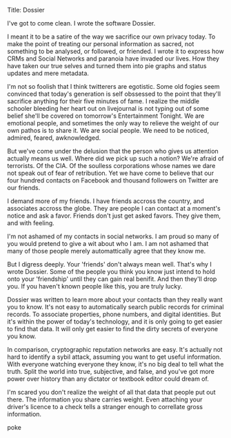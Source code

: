 Title: Dossier

I've got to come clean. I wrote the software Dossier.

I meant it to be a satire of the way we sacrifice our own privacy today.
To make the point of treating our personal information as sacred, not
something to be analysed, or followed, or friended. I wrote it to
express how CRMs and Social Networks and paranoia have invaded our
lives. How they have taken our true selves and turned them into pie
graphs and status updates and mere metadata.

I'm not so foolish that I think twitterers are egotistic. Some old
fogies seem convinced that today's generation is self obssessed to the
point that they'll sacrifice anything for their five minutes of fame. I
realize the middle schooler bleeding her heart out on livejournal is not
typing out of some belief she'll be covered on tomorrow's Entertainment
Tonight. We are emotional people, and sometimes the only way to relieve
the weight of our own pathos is to share it. We are social people. We
need to be noticed, admired, feared, awknowledged.

But we've come under the delusion that the person who gives us attention
actually means us well. Where did we pick up such a notion? We're afraid
of terrorists. Of the CIA. Of the soulless corporations whose names we
dare not speak out of fear of retribution. Yet we have come to believe
that our four hundred contacts on Facebook and thousand followers on
Twitter are our friends.

I demand more of my friends. I have friends accross the country, and
associates accross the globe. They are people I can contact at a
moment's notice and ask a favor. Friends don't just get asked favors.
They give them, and with feeling.

I'm not ashamed of my contacts in social networks. I am proud so many of
you would pretend to give a wit about who I am. I am not ashamed that
many of those people merely automattically agree that they know me.

But I digress deeply. Your 'friends' don't always mean well. That's why
I wrote Dossier. Some of the people you think you know just intend to
hold onto your 'friendship' until they can gain real benifit. And then
they'll drop you. If you haven't known people like this, you are truly
lucky.

Dossier was written to learn more about your contacts than they really
want you to know. It's not easy to automatically search public records
for criminal records. To associate properties, phone numbers, and
digital identities. But it's within the power of today's technology, and
it is only going to get easier to find that data. It will only get
easier to find the dirty secrets of everyone you know.

In comparison, cryptographic reputation networks are easy. It's actually
not hard to identify a sybil attack, assuming you want to get useful
information. With everyone watching everyone they know, it's no big deal
to tell what the truth. Split the world into true, subjective, and
false, and you've got more power over history than any dictator or
textbook editor could dream of.

I'm scared you don't realize the weight of all that data that people put
out there. The information you share carries weight. Even attaching your
driver's licence to a check tells a stranger enough to correllate gross
information.

poke


